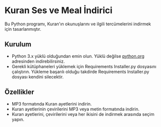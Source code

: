# Kuran Ses ve Meal İndirici

Bu Python programı, Kuran'ın okunuşlarını ve ilgili tercümelerini indirmek için tasarlanmıştır.


## Kurulum
* Python 3.x yüklü olduğundan emin olun. Yüklü değilse  [python.org](https://www.python.org/downloads/) adresinden indirebilirsiniz.
* Gerekli kütüphaneleri yüklemek için Requirements Installer.py dosyasını çalıştırın. Yükleme başarılı olduğu takdirde Requirements Installer.py dosyası kendini silecektir.


## Özellikler
- MP3 formatında Kuran ayetlerini indirin.
- Kuran ayetlerinin çevirilerini MP3 veya metin formatında indirin.
- Kuran ayetlerini, çevirilerini veya her ikisini de indirmek arasında seçim yapın.
